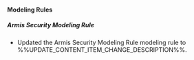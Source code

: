 
#### Modeling Rules

##### Armis Security Modeling Rule

- Updated the Armis Security Modeling Rule modeling rule to %%UPDATE_CONTENT_ITEM_CHANGE_DESCRIPTION%%.
